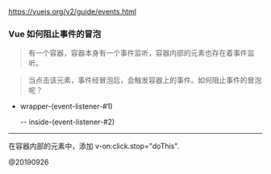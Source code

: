 
https://vuejs.org/v2/guide/events.html

### Vue 如何阻止事件的冒泡

> 有一个容器，容器本身有一个事件监听，容器内部的元素也存在着事件监听。

> 当点击该元素，事件经冒泡后，会触发容器上的事件。如何阻止事件的冒泡呢？


- wrapper-(event-listener-#1)

	-- inside-(event-listener-#2)
	

----

在容器内部的元素中，添加 v-on:click.stop="doThis".


@20190926
	
	


